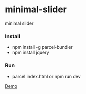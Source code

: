 # minimal-slider
minimal slider

### Install
- npm install -g parcel-bundler
- npm install jquery

### Run
- parcel index.html or npm run dev

[Demo](https://www.nielshtg.dk/minimal-slider)